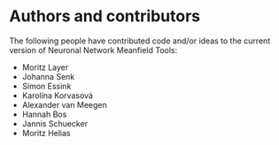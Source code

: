 # Authors and contributors

The following people have contributed code and/or ideas to the current version
of Neuronal Network Meanfield Tools:

* Moritz Layer
* Johanna Senk
* Simon Essink
* Karolína Korvasová
* Alexander van Meegen
* Hannah Bos
* Jannis Schuecker
* Moritz Helias
